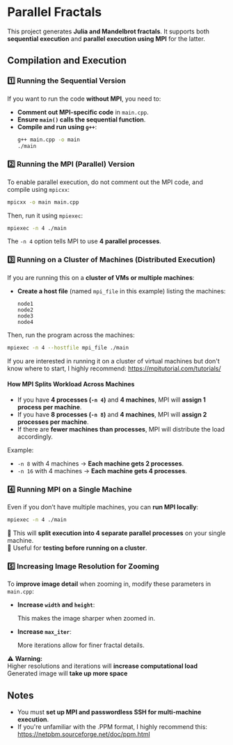 # Parallel Fractals

This project generates **Julia and Mandelbrot fractals**. It supports both **sequential execution** and **parallel execution using MPI** for the latter.

## Compilation and Execution

### 1️⃣ Running the **Sequential Version**
If you want to run the code **without MPI**, you need to:
- **Comment out MPI-specific code** in `main.cpp`.
- **Ensure `main()` calls the sequential function**.
- **Compile and run using `g++`**:
  ```sh
  g++ main.cpp -o main
  ./main
  ```

### 2️⃣ Running the **MPI (Parallel) Version**
To enable parallel execution, do not comment out the MPI code, and compile using `mpicxx`:
  ```sh
  mpicxx -o main main.cpp
  ```
Then, run it using `mpiexec`:
  ```sh
  mpiexec -n 4 ./main
  ```
The `-n 4` option tells MPI to use **4 parallel processes**.

### 3️⃣ Running on a **Cluster of Machines (Distributed Execution)**
If you are running this on a **cluster of VMs or multiple machines**:
- **Create a host file** (named `mpi_file` in this example) listing the machines:
  ```
  node1
  node2
  node3
  node4
  ```
Then, run the program across the machines:
  ```sh
  mpiexec -n 4 --hostfile mpi_file ./main
  ```
 If you are interested in running it on a cluster of virtual machines but don't know where to start, I highly recommend: https://mpitutorial.com/tutorials/

#### **How MPI Splits Workload Across Machines**
- If you have **4 processes (`-n 4`)** and **4 machines**, MPI will **assign 1 process per machine**.
- If you have **8 processes (`-n 8`)** and **4 machines**, MPI will **assign 2 processes per machine**.
- If there are **fewer machines than processes**, MPI will distribute the load accordingly.

Example:
- `-n 8` with 4 machines → **Each machine gets 2 processes**.
- `-n 16` with 4 machines → **Each machine gets 4 processes**.

### 4️⃣ Running **MPI on a Single Machine**
Even if you don’t have multiple machines, you can **run MPI locally**:
  ```sh
  mpiexec -n 4 ./main
  ```
🔹 This will **split execution into 4 separate parallel processes** on your single machine.  
🔹 Useful for **testing before running on a cluster**.

### 5️⃣ **Increasing Image Resolution for Zooming**
To **improve image detail** when zooming in, modify these parameters in `main.cpp`:

- **Increase `width` and `height`**:
  
   This makes the image sharper when zoomed in.

- **Increase `max_iter`**:
 
   More iterations allow for finer fractal details.

⚠️ **Warning:**  
Higher resolutions and iterations will **increase computational load** 
Generated image will **take up more space**

## Notes
- You must **set up MPI and passwordless SSH for multi-machine execution**.
- If you're unfamiliar with the .PPM format, I highly recommend this: https://netpbm.sourceforge.net/doc/ppm.html

